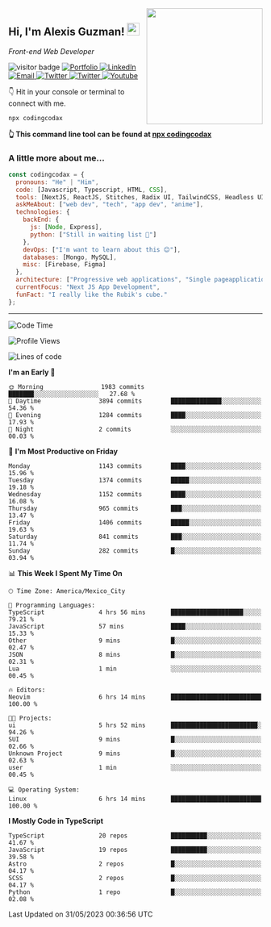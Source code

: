<img align='right' src="https://media.giphy.com/media/M9gbBd9nbDrOTu1Mqx/giphy.gif" width="230">
<h2>Hi, I'm Alexis Guzman! <img src="https://media.giphy.com/media/hvRJCLFzcasrR4ia7z/giphy.gif" width="25px"></h2>
<p><em>Front-end Web Developer</em></p>

<p>
  <img src="https://visitor-badge.glitch.me/badge?page_id=a12989x.a12989x&left_color=black&right_color=gray" alt="visitor badge"/>
  <a href='https://www.codingcodax.dev/' target='_blank'>
    <img alt='Portfolio' src='https://img.shields.io/badge/Portfolio-black?logo=vercel&style=flat-square'>
  </a>
  <a href='https://linkedin.com/in/codingcodax/' target='_blank'>
    <img alt='LinkedIn' src='https://img.shields.io/badge/LinkedIn-black?logo=LinkedIn&style=flat-square'>
  </a>
  <a href='mailto:codingcodax@gmail.com' target='_blank'>
    <img alt='Email' src='https://img.shields.io/badge/Email-black?logo=Gmail&style=flat-square'>
  </a>
  <a href='https://twitter.com/codingcodax' target='_blank'>
    <img alt='Twitter' src='https://img.shields.io/badge/Twitter-black?logo=Twitter&style=flat-square'>
  </a>
  <a href='https://www.instagram.com/codingcodax/' target='_blank'>
    <img alt='Twitter' src='https://img.shields.io/badge/Instagram-black?logo=Instagram&style=flat-square'>
  </a>
  <a href='https://www.youtube.com/@codingcodax' target='_blank'>
    <img alt='Youtube' src='https://img.shields.io/badge/YouTube-black?logo=Youtube&style=flat-square'>
  </a>
</p>

👇 Hit in your console or terminal to connect with me.

```bash
npx codingcodax 
```
**👆 This command line tool can be found at [npx codingcodax](https://github.com/codingcodax/npx-codingcodax)**

<h3>A little more about me...</h3>

```javascript
const codingcodax = {
  pronouns: "He" | "Him",
  code: [Javascript, Typescript, HTML, CSS],
  tools: [NextJS, ReactJS, Stitches, Radix UI, TailwindCSS, Headless UI, Prisma],
  askMeAbout: ["web dev", "tech", "app dev", "anime"],
  technologies: {
    backEnd: {
      js: [Node, Express],
      python: ["Still in waiting list 🥲"]
    },
    devOps: ["I'm want to learn about this 😊"],
    databases: [Mongo, MySQL],
    misc: [Firebase, Figma]
  },
  architecture: ["Progressive web applications", "Single pageapplications"],
  currentFocus: "Next JS App Development",
  funFact: "I really like the Rubik's cube."
};
```

---

<!--START_SECTION:waka-->
![Code Time](http://img.shields.io/badge/Code%20Time-1%2C320%20hrs%2018%20mins-blue)

![Profile Views](http://img.shields.io/badge/Profile%20Views-2-blue)

![Lines of code](https://img.shields.io/badge/From%20Hello%20World%20I%27ve%20Written-6.5%20million%20lines%20of%20code-blue)

**I'm an Early 🐤** 

```text
🌞 Morning                1983 commits        ███████░░░░░░░░░░░░░░░░░░   27.68 % 
🌆 Daytime                3894 commits        ██████████████░░░░░░░░░░░   54.36 % 
🌃 Evening                1284 commits        ████░░░░░░░░░░░░░░░░░░░░░   17.93 % 
🌙 Night                  2 commits           ░░░░░░░░░░░░░░░░░░░░░░░░░   00.03 % 
```
📅 **I'm Most Productive on Friday** 

```text
Monday                   1143 commits        ████░░░░░░░░░░░░░░░░░░░░░   15.96 % 
Tuesday                  1374 commits        █████░░░░░░░░░░░░░░░░░░░░   19.18 % 
Wednesday                1152 commits        ████░░░░░░░░░░░░░░░░░░░░░   16.08 % 
Thursday                 965 commits         ███░░░░░░░░░░░░░░░░░░░░░░   13.47 % 
Friday                   1406 commits        █████░░░░░░░░░░░░░░░░░░░░   19.63 % 
Saturday                 841 commits         ███░░░░░░░░░░░░░░░░░░░░░░   11.74 % 
Sunday                   282 commits         █░░░░░░░░░░░░░░░░░░░░░░░░   03.94 % 
```


📊 **This Week I Spent My Time On** 

```text
🕑︎ Time Zone: America/Mexico_City

💬 Programming Languages: 
TypeScript               4 hrs 56 mins       ████████████████████░░░░░   79.21 % 
JavaScript               57 mins             ████░░░░░░░░░░░░░░░░░░░░░   15.33 % 
Other                    9 mins              █░░░░░░░░░░░░░░░░░░░░░░░░   02.47 % 
JSON                     8 mins              █░░░░░░░░░░░░░░░░░░░░░░░░   02.31 % 
Lua                      1 min               ░░░░░░░░░░░░░░░░░░░░░░░░░   00.45 % 

🔥 Editors: 
Neovim                   6 hrs 14 mins       █████████████████████████   100.00 % 

🐱‍💻 Projects: 
ui                       5 hrs 52 mins       ████████████████████████░   94.26 % 
SUI                      9 mins              █░░░░░░░░░░░░░░░░░░░░░░░░   02.66 % 
Unknown Project          9 mins              █░░░░░░░░░░░░░░░░░░░░░░░░   02.63 % 
user                     1 min               ░░░░░░░░░░░░░░░░░░░░░░░░░   00.45 % 

💻 Operating System: 
Linux                    6 hrs 14 mins       █████████████████████████   100.00 % 
```

**I Mostly Code in TypeScript** 

```text
TypeScript               20 repos            ██████████░░░░░░░░░░░░░░░   41.67 % 
JavaScript               19 repos            ██████████░░░░░░░░░░░░░░░   39.58 % 
Astro                    2 repos             █░░░░░░░░░░░░░░░░░░░░░░░░   04.17 % 
SCSS                     2 repos             █░░░░░░░░░░░░░░░░░░░░░░░░   04.17 % 
Python                   1 repo              █░░░░░░░░░░░░░░░░░░░░░░░░   02.08 % 
```




 Last Updated on 31/05/2023 00:36:56 UTC
<!--END_SECTION:waka-->
